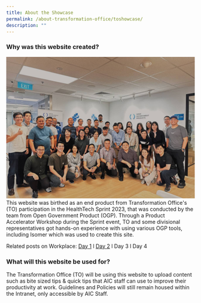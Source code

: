 ```yaml
---
title: About the Showcase
permalink: /about-transformation-office/toshowcase/
description: ""
---
```

### Why was this website created? 
![HealthTech Sprint 2](/images/OGP%20HealthTech%20Sprint2%20Photo2%20Feb-23.jpg)
This website was birthed as an end product from Transformation Office's (TO) participation in the HealthTech Sprint 2023, that was conducted by the team from Open Government Product (OGP). Through a Product Accelerator Workshop during the Sprint event, TO and some divisional representatives got hands-on experience with using various OGP tools, including Isomer which was used to create this site.

Related posts on Workplace: [Day 1](https://agencyforintegratedcarepteltd096.workplace.com/groups/175145659927169/permalink/1469743213800734/) l [Day 2](https://agencyforintegratedcarepteltd096.workplace.com/groups/175145659927169/permalink/1474429323332123/) l Day 3 l Day 4

### What will this website be used for? 
The Transformation Office (TO) will be using this website to upload content such as bite sized tips & quick tips that AIC staff can use to improve their productivity at work. 
Guidelines and Policies will still remain housed within the Intranet, only accessible by AIC Staff.